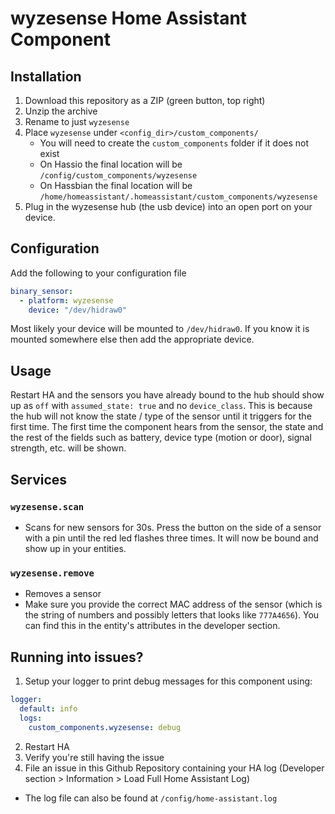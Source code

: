 # wyzesense Home Assistant Component

## Installation
1. Download this repository as a ZIP (green button, top right)
2. Unzip the archive
3. Rename to just `wyzesense`
4. Place `wyzesense` under `<config_dir>/custom_components/`
   * You will need to create the `custom_components` folder if it does not exist
   * On Hassio the final location will be `/config/custom_components/wyzesense`
   * On Hassbian the final location will be `/home/homeassistant/.homeassistant/custom_components/wyzesense`
5. Plug in the wyzesense hub (the usb device) into an open port on your device.

## Configuration
Add the following to your configuration file

```yaml
binary_sensor:
  - platform: wyzesense
    device: "/dev/hidraw0"
```
Most likely your device will be mounted to `/dev/hidraw0`. If you know it is mounted somewhere else then add the appropriate device.

## Usage
Restart HA and the sensors you have already bound to the hub should show up as `off` with `assumed_state: true` and no `device_class`. This is because the hub will not know the state / type of the sensor until it triggers for the first time. The first time the component hears from the sensor, the state and the rest of the fields such as battery, device type (motion or door), signal strength, etc. will be shown.

## Services
### `wyzesense.scan`
* Scans for new sensors for 30s. Press the button on the side of a sensor with a pin until the red led flashes three times. It will now be bound and show up in your entities.

### `wyzesense.remove`
* Removes a sensor
* Make sure you provide the correct MAC address of the sensor (which is the string of numbers and possibly letters that looks like `777A4656`). You can find this in the entity's attributes in the developer section.

## Running into issues?
1. Setup your logger to print debug messages for this component using:
```yaml
logger:
  default: info
  logs:
    custom_components.wyzesense: debug
```
2. Restart HA
3. Verify you're still having the issue
4. File an issue in this Github Repository containing your HA log (Developer section > Information > Load Full Home Assistant Log)
  * The log file can also be found at `/config/home-assistant.log`

